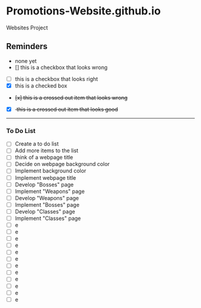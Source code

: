 # Promotions-Website.github.io
Websites Project 

## Reminders
- none yet
- [] this is a checkbox that looks wrong
- [ ] this is a checkbox that looks right
- [x] this is a checked box
- <del> [x] this is a crossed out item that looks wrong </del>
- [x] <del> this is a crossed out item that looks good </del>
---
### To Do List
- [ ] Create a to do list
- [ ] Add more items to the list
- [ ] think of a webpage title 
- [ ] Decide on webpage background color
- [ ] Implement background color
- [ ] Implement webpage title 
- [ ] Develop "Bosses" page
- [ ] Implement "Weapons" page
- [ ] Develop "Weapons" page
- [ ] Implement "Bosses" page
- [ ] Develop "Classes" page
- [ ] Implement "Classes" page
- [ ] e
- [ ] e
- [ ] e
- [ ] e
- [ ] e
- [ ] e
- [ ] e
- [ ] e
- [ ] e
- [ ] e
- [ ] e
- [ ] e